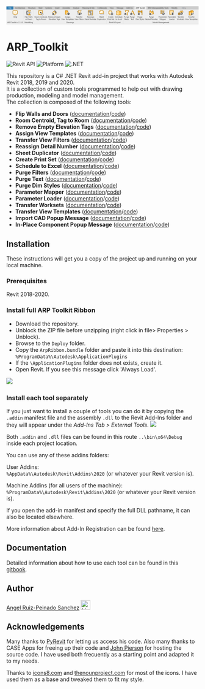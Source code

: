 <img src="https://github.com/angelrps/ARP_Toolkit/blob/master/img/ARP_Toolkit_Ribbon.PNG">

# ARP_Toolkit

![Revit API](https://img.shields.io/badge/Revit%20API-2020-blue.svg)
![Platform](https://img.shields.io/badge/platform-Windows-lightgray.svg)
![.NET](https://img.shields.io/badge/.NET-4.7-blue.svg)

This repository is a C# .NET Revit add-in project that works with Autodesk Revit 2018, 2019 and 2020.<br>
It is a collection of custom tools programmed to help out with drawing production, modeling and model management.<br>
The collection is composed of the following tools:
- **Flip Walls and Doors** ([documentation](https://angelruizpeinado.gitbook.io/arp-toolkit/tools/flip-walls-or-doors)/[code](https://github.com/angelrps/ARP_Toolkit/tree/master/2020/Flip/VS_Flip))
- **Room Centroid, Tag to Room** ([documentation](https://angelruizpeinado.gitbook.io/arp-toolkit/tools/room-centroid-tag-to-toom)/[code](https://github.com/angelrps/ARP_Toolkit/tree/master/2020/RoomInsertionPoints/VS_RoomInsertionPoints))
- **Remove Empty Elevation Tags** ([documentation](https://angelruizpeinado.gitbook.io/arp-toolkit/tools/remove-empty-elevation-tags)/[code](https://github.com/angelrps/ARP_Toolkit/tree/master/2020/RemoveEmptyElevationTags/VS_RemoveEmptyElevationTags))
- **Assign View Templates** ([documentation](https://angelruizpeinado.gitbook.io/arp-toolkit/tools/assign-view-templates)/[code](https://github.com/angelrps/ARP_Toolkit/tree/master/2020/AssignViewTemplates/VS_AssignViewTemplates))
- **Transfer View Filters** ([documentation](https://angelruizpeinado.gitbook.io/arp-toolkit/tools/transfer-view-filters)/[code](https://github.com/angelrps/ARP_Toolkit/tree/master/2020/TransferViewFilters/VS_TransferViewFilters))
- **Reassign Detail Number** ([documentation](https://angelruizpeinado.gitbook.io/arp-toolkit/tools/reassign-detail-number)/[code](https://github.com/angelrps/ARP_Toolkit/tree/master/2020/ReassignDetailNumbers/VS_ReassignDetailNumbers))
- **Sheet Duplicator** ([documentation](https://angelruizpeinado.gitbook.io/arp-toolkit/tools/sheet-duplicator)/[code](https://github.com/angelrps/ARP_Toolkit/tree/master/2020/SheetDuplicator/VS_SheetDuplicator))
- **Create Print Set** ([documentation](https://angelruizpeinado.gitbook.io/arp-toolkit/tools/create-print-set)/[code](https://github.com/angelrps/ARP_Toolkit/tree/master/2020/CreatePrintSet/VS_CreatePrintSet))
- **Schedule to Excel** ([documentation](https://angelruizpeinado.gitbook.io/arp-toolkit/tools/schedule-to-excel)/[code](https://github.com/angelrps/ARP_Toolkit/tree/master/2020/ScheduleToExcel/VS_ScheduleToExcel))
- **Purge Filters** ([documentation](https://angelruizpeinado.gitbook.io/arp-toolkit/tools/purge-filters)/[code](https://github.com/angelrps/ARP_Toolkit/tree/master/2020/TransferViewFilters/VS_TransferViewFilters))
- **Purge Text** ([documentation](https://angelruizpeinado.gitbook.io/arp-toolkit/tools/purge-text)/[code](https://github.com/angelrps/ARP_Toolkit/tree/master/2020/DeleteUnusedTextNoteTypes/VS_DeleteUnusedTextNoteTypes))
- **Purge Dim Styles** ([documentation](https://angelruizpeinado.gitbook.io/arp-toolkit/tools/purge-dim-styles)/[code](https://github.com/angelrps/ARP_Toolkit/tree/master/2020/PurgeDimStyles/VS_PurgeDimStyles))
- **Parameter Mapper** ([documentation](https://angelruizpeinado.gitbook.io/arp-toolkit/tools/parameter-mapper)/[code](https://github.com/angelrps/ARP_Toolkit/tree/master/2020/ParameterMapper/VS_ParameterMapper))
- **Parameter Loader** ([documentation](https://angelruizpeinado.gitbook.io/arp-toolkit/tools/parameter-loader)/[code](https://github.com/angelrps/ARP_Toolkit/tree/master/2020/ParameterLoader/VS_ParameterLoader))
- **Transfer Worksets** ([documentation](https://angelruizpeinado.gitbook.io/arp-toolkit/tools/transfer-worksets)/[code](https://github.com/angelrps/ARP_Toolkit/tree/master/2020/TransferWorksets/VS_TransferWorksets))
- **Transfer View Templates** ([documentation](https://angelruizpeinado.gitbook.io/arp-toolkit/tools/transfer-view-templates)/[code](https://github.com/angelrps/ARP_Toolkit/tree/master/2020/TransferViewTemplates/VS_TransferViewTemplate))
- **Import CAD Popup Message** ([documentation](https://angelruizpeinado.gitbook.io/arp-toolkit/tools/import-cad-popup-message)/[code](https://github.com/angelrps/ARP_Toolkit/tree/master/ArpRibbon.2020/VS_ArpRibbon.2020/Entry))
- **In-Place Component Popup Message** ([documentation](https://angelruizpeinado.gitbook.io/arp-toolkit/tools/create-model-in-place-popup-message)/[code](https://github.com/angelrps/ARP_Toolkit/tree/master/ArpRibbon.2020/VS_ArpRibbon.2020/Entry))

## Installation
These instructions will get you a copy of the project up and running on your local machine.

### Prerequisites
Revit 2018-2020.

### Install full ARP Toolkit Ribbon
- Download the repository.
- Unblock the ZIP file before unzipping (right click in file> Properties > Unblock).
- Browse to the ```Deploy``` folder.
- Copy the ```ArpRibbon.bundle``` folder and paste it into this destination:
```%ProgramData%\Autodesk\ApplicationPlugins```
- If the ```\ApplicationPlugins``` folder does not exists, create it.
- Open Revit. If you see this message click 'Always Load'.
<img src="https://github.com/angelrps/ARP_Toolkit/blob/master/img/UnssignedAddinPrompt.PNG">

### Install each tool separately 
If you just want to install a couple of tools you can do it by copying the ```.addin``` manifest file and the assembly ```.dll``` to the Revit Add-Ins folder and they will appear under the *Add-Ins Tab > External Tools*.
<img src="https://github.com/angelrps/ARP_Toolkit/blob/master/img/AddinsTab.PNG">

Both ```.addin``` and ```.dll``` files can be found in this route ```..\bin\x64\Debug``` inside each project location.

You can use any of these addins folders:

User Addins:<br>
```%AppData%\Autodesk\Revit\Addins\2020``` (or whatever your Revit version is).

Machine Addins (for all users of the machine):<br>
```%ProgramData%\Autodesk\Revit\Addins\2020``` (or whatever your Revit version is).

If you open the add-in manifest and specify the full DLL pathname, it can also be located elsewhere.

More information about Add-In Registration can be found [here](http://help.autodesk.com/view/RVT/2019/ENU/?guid=Revit_API_Revit_API_Developers_Guide_Introduction_Add_In_Integration_Add_in_Registration_html).

## Documentation
Detailed information about how to use each tool can be found in this [gitbook](https://angelruizpeinado.gitbook.io/arp-toolkit/).

## Author
[Angel Ruiz-Peinado Sanchez](https://www.linkedin.com/in/angelruizpeinado/)   [<img src="https://github.com/angelrps/MasterDataScience_FinalProject/blob/master/img/linkedin-icon.jpg" width="25" height="25" title="Linkedin Logo">](https://www.linkedin.com/in/angelruizpeinado/)

## Acknowledgements

Many thanks to [PyRevit](https://github.com/eirannejad/pyRevit) for letting us access his code. Also many thanks to CASE Apps for freeing up their code and [John Pierson](https://github.com/johnpierson/case-apps) for hosting the source code. I have used both frecuently as a starting point and adapted it to my needs. 

Thanks to [icons8.com](https://icons8.com) and [thenounproject.com](https://thenounproject.com/) for most of the icons. I have used them as a base and tweaked them to fit my style.
